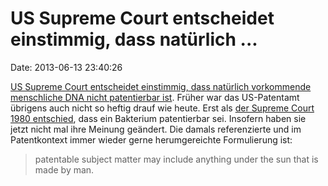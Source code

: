 US Supreme Court entscheidet einstimmig, dass natürlich \...
============================================================

Date: 2013-06-13 23:40:26

[US Supreme Court entscheidet einstimmig, dass natürlich vorkommende
menschliche DNA nicht patentierbar
ist](http://www.tagesschau.de/ausland/patente-erbgut100.html). Früher
war das US-Patentamt übrigens auch nicht so heftig drauf wie heute. Erst
als [der Supreme Court 1980
entschied](http://en.wikipedia.org/wiki/Diamond_v._Chakrabarty), dass
ein Bakterium patentierbar sei. Insofern haben sie jetzt nicht mal ihre
Meinung geändert. Die damals referenzierte und im Patentkontext immer
wieder gerne herumgereichte Formulierung ist:

> patentable subject matter may include anything under the sun that is
> made by man.
